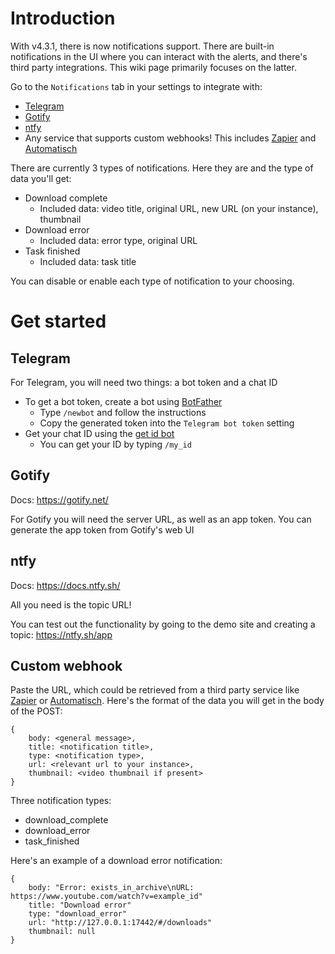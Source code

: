 # Introduction

With v4.3.1, there is now notifications support. There are built-in notifications in the UI where you can interact with the alerts, and there's third party integrations. This wiki page primarily focuses on the latter.

Go to the `Notifications` tab in your settings to integrate with:

* [Telegram](https://telegram.org/)
* [Gotify](https://gotify.net/)
* [ntfy](https://ntfy.sh/)
* Any service that supports custom webhooks! This includes [Zapier](https://zapier.com/) and [Automatisch](https://automatisch.io/)

There are currently 3 types of notifications. Here they are and the type of data you'll get:

* Download complete
  * Included data: video title, original URL, new URL (on your instance), thumbnail
* Download error
  * Included data: error type, original URL
* Task finished
  * Included data: task title

You can disable or enable each type of notification to your choosing.

# Get started

## Telegram

For Telegram, you will need two things: a bot token and a chat ID

* To get a bot token, create a bot using [BotFather](https://telegram.me/botfather)
  * Type `/newbot` and follow the instructions
  * Copy the generated token into the `Telegram bot token` setting
* Get your chat ID using the [get id bot](https://telegram.me/get_id_bot)
  * You can get your ID by typing `/my_id`

## Gotify

Docs: https://gotify.net/

For Gotify you will need the server URL, as well as an app token. You can generate the app token from Gotify's web UI

## ntfy

Docs: https://docs.ntfy.sh/

All you need is the topic URL! 

You can test out the functionality by going to the demo site and creating a topic: https://ntfy.sh/app

## Custom webhook

Paste the URL, which could be retrieved from a third party service like [Zapier](https://zapier.com/) or [Automatisch](https://automatisch.io/). Here's the format of the data you will get in the body of the POST:

```
{
    body: <general message>,
    title: <notification title>,
    type: <notification type>,
    url: <relevant url to your instance>,
    thumbnail: <video thumbnail if present>
}
```

Three notification types:
* download_complete
* download_error
* task_finished

Here's an example of a download error notification:

```
{
    body: "Error: exists_in_archive\nURL: https://www.youtube.com/watch?v=example_id"
    title: "Download error"
    type: "download_error"
    url: "http://127.0.0.1:17442/#/downloads"
    thumbnail: null
}
```